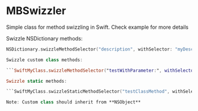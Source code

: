 MBSwizzler
==========

Simple class for method swizzling in Swift. Check example for more details

Swizzle NSDictionary methods:
```Swift
NSDictionary.swizzleMethodSelector("description", withSelector: "myDescription", forClass: NSDictionary.classForCoder())```

Swizzle custom class methods:

```SwiftMyClass.swizzleMethodSelector("testWithParameter:", withSelector: "swizzled_testWithParameter:", forClass: MyClass.classForCoder())```

Swizzle static methods:

```SwiftMyClass.swizzleStaticMethodSelector("testClassMethod", withSelector: "my_testClassMethod", forClass: MyClass.classForCoder())```

Note: Custom class should inherit from **NSObject**
